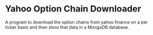 # Yahoo Option Chain Downloader
 A program to download the option chains from yahoo finance on a per ticker basis and then store that data in a MongoDB database.
